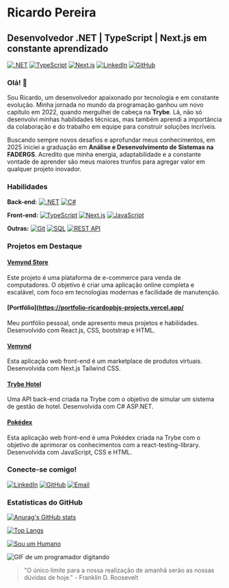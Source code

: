 # Ricardo Pereira
## Desenvolvedor .NET | TypeScript | Next.js em constante aprendizado

[![.NET](https://img.shields.io/badge/.NET-5C2D91?style=for-the-badge&logo=.net&logoColor=white)](https://dotnet.microsoft.com/)
[![TypeScript](https://img.shields.io/badge/TypeScript-007ACC?style=for-the-badge&logo=typescript&logoColor=white)](https://www.typescriptlang.org/)
[![Next.js](https://img.shields.io/badge/Next.js-000000?style=for-the-badge&logo=nextdotjs&logoColor=white)](https://nextjs.org/)
[![LinkedIn](https://img.shields.io/badge/LinkedIn-0077B5?style=for-the-badge&logo=linkedin&logoColor=white)](https://www.linkedin.com/in/ricardo-pereira-dev/)
[![GitHub](https://img.shields.io/badge/GitHub-100000?style=for-the-badge&logo=github&logoColor=white)](https://github.com/RicardPBJ)

### Olá! 👋

Sou Ricardo, um desenvolvedor apaixonado por tecnologia e em constante evolução. Minha jornada no mundo da programação ganhou um novo capítulo em 2022, quando mergulhei de cabeça na **Trybe**. Lá, não só desenvolvi minhas habilidades técnicas, mas também aprendi a importância da colaboração e do trabalho em equipe para construir soluções incríveis.

Buscando sempre novos desafios e aprofundar meus conhecimentos, em 2025 iniciei a graduação em **Análise e Desenvolvimento de Sistemas na FADERGS**. Acredito que minha energia, adaptabilidade e a constante vontade de aprender são meus maiores trunfos para agregar valor em qualquer projeto inovador.

### Habilidades

**Back-end:**
[![.NET](https://img.shields.io/badge/.NET-5C2D91?style=for-the-badge&logo=.net&logoColor=white)](https://dotnet.microsoft.com/)
[![C#](https://img.shields.io/badge/C%23-239120?style=for-the-badge&logo=c-sharp&logoColor=white)](https://docs.microsoft.com/en-us/dotnet/csharp/)

**Front-end:**
[![TypeScript](https://img.shields.io/badge/TypeScript-007ACC?style=for-the-badge&logo=typescript&logoColor=white)](https://www.typescriptlang.org/)
[![Next.js](https://img.shields.io/badge/Next.js-000000?style=for-the-badge&logo=nextdotjs&logoColor=white)](https://nextjs.org/)
[![JavaScript](https://img.shields.io/badge/JavaScript-F7DF1E?style=for-the-badge&logo=javascript&logoColor=black)](https://developer.mozilla.org/en-US/docs/Web/JavaScript)

**Outras:**
[![Git](https://img.shields.io/badge/Git-F05032?style=for-the-badge&logo=git&logoColor=white)](https://git-scm.com/)
[![SQL](https://img.shields.io/badge/SQL-4A8F98?style=for-the-badge&logo=sql&logoColor=white)](https://www.w3schools.com/sql/)
[![REST API](https://img.shields.io/badge/REST%20API-000000?style=for-the-badge&logo=rest-api&logoColor=white)](https://restfulapi.net/)

### Projetos em Destaque

#### [Vemynd Store](https://github.com/RicardoPBJ/Vemynd-Store)
Este projeto é uma plataforma de e-commerce para venda de computadores. O objetivo é criar uma aplicação online completa e escalável, com foco em tecnologias modernas e facilidade de manutenção.

#### [Portfólio](https://portfolio-ricardopbjs-projects.vercel.app/
Meu portfólio pessoal, onde apresento meus projetos e habilidades. Desenvolvido com React.js, CSS, bootstrap e HTML.

#### [Vemynd](https://vemynd.vercel.app/)
Esta aplicação web front-end é um marketplace de produtos virtuais. Desenvolvida com Next.js Tailwind CSS.

#### [Trybe Hotel](https://github.com/RicardoPBJ/trybe-hotel-d)
Uma API back-end criada na Trybe com o objetivo de simular um sistema de gestão de hotel. Desenvolvida com C# ASP.NET.

#### [Pokédex](https://react-testing-library-indol.vercel.app/)
Esta aplicação web front-end é uma Pokédex criada na Trybe com o objetivo de aprimorar os conhecimentos com a react-testing-library. Desenvolvida com JavaScript, CSS e HTML.

### Conecte-se comigo!

[![LinkedIn](https://img.shields.io/badge/LinkedIn-0077B5?style=for-the-badge&logo=linkedin&logoColor=white)](https://www.linkedin.com/in/ricardo-pereira-dev/)
[![GitHub](https://img.shields.io/badge/GitHub-100000?style=for-the-badge&logo=github&logoColor=white)](https://github.com/RicardoPBJ)
[![Email](https://img.shields.io/badge/Email-EA4335?style=for-the-badge&logo=gmail&logoColor=white)](mailto:ofcrbrum@gmail.com)

### Estatísticas do GitHub

[![Anurag's GitHub stats](https://github-readme-stats.vercel.app/api?username=RicardoPBJ&show_icons=true&theme=material-palenight)](https://github.com/anuraghazra/github-readme-stats)

[![Top Langs](https://github-readme-stats.vercel.app/api/top-langs/?username=RicardoPBJ&layout=compact&theme=material-palenight)](https://github.com/anuraghazra/github-readme-stats)

[![Sou um Humano](https://img.shields.io/badge/Sou%20um-Humano-brightgreen)](https://www.reddit.com/r/totallynotrobots/)

![GIF de um programador digitando](https://media.giphy.com/media/JIX9t2j0ZTN9S/giphy.gif)

> "O único limite para a nossa realização de amanhã serão as nossas dúvidas de hoje." - Franklin D. Roosevelt
